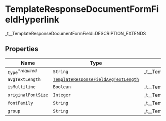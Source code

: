 

# TemplateResponseDocumentFormFieldHyperlink

_t__TemplateResponseDocumentFormField::DESCRIPTION_EXTENDS

## Properties

| Name | Type | Description | Notes |
|------------ | ------------- | ------------- | -------------|
| `type`<sup>*_required_</sup> | ```String``` |  _t__TemplateResponseDocumentFormField::TYPE  |  |
| `avgTextLength` | [```TemplateResponseFieldAvgTextLength```](TemplateResponseFieldAvgTextLength.md) |    |  |
| `isMultiline` | ```Boolean``` |  _t__TemplateResponseDocumentFormField::IS_MULTILINE  |  |
| `originalFontSize` | ```Integer``` |  _t__TemplateResponseDocumentFormField::ORIGINAL_FONT_SIZE  |  |
| `fontFamily` | ```String``` |  _t__TemplateResponseDocumentFormField::FONT_FAMILY  |  |
| `group` | ```String``` |  _t__TemplateResponseDocumentFormField::GROUP  |  |



